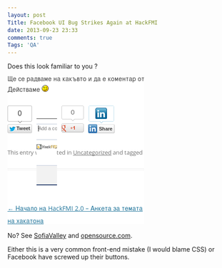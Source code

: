 ```yaml
---
layout: post
Title: Facebook UI Bug Strikes Again at HackFMI
date: 2013-09-23 23:33
comments: true
Tags: 'QA'
---
```


Does this look familiar to you ? 

!["HackFMI UI bug"](/images/hackfmi_facebook_bug.png "HackFMI UI bug")

No? See 
[SofiaValley](/blog/2013/06/02/sofiavalley-ui-bug/) and 
[opensource.com](/blog/2013/07/31/ui-bug-for-opensource-dot-com/).

Either this is a very common front-end mistake (I would blame CSS) or
Facebook have screwed up their buttons.
